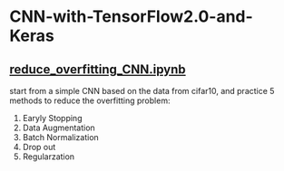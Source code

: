 # CNN-with-TensorFlow2.0-and-Keras

## [reduce_overfitting_CNN.ipynb](https://github.com/objectc/CNN-with-TensorFlow2.0-and-Keras/blob/master/reduce_overfitting_CNN.ipynb) 
start from a simple CNN based on the data from cifar10, and practice 5 methods to reduce the overfitting problem:
1. Earyly Stopping
2. Data Augmentation
3. Batch Normalization
4. Drop out
5. Regularzation
